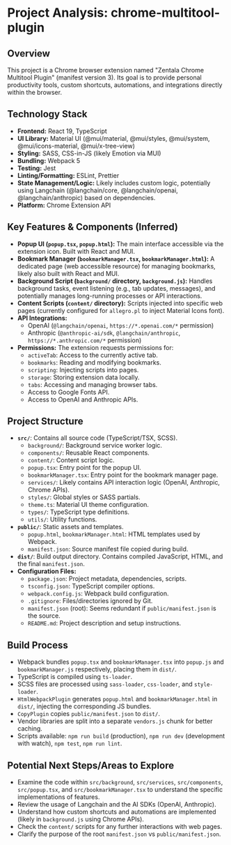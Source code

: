 # Project Analysis: chrome-multitool-plugin

## Overview

This project is a Chrome browser extension named "Zentala Chrome Multitool Plugin" (manifest version 3). Its goal is to provide personal productivity tools, custom shortcuts, automations, and integrations directly within the browser.

## Technology Stack

- **Frontend:** React 19, TypeScript
- **UI Library:** Material UI (@mui/material, @mui/styles, @mui/system, @mui/icons-material, @mui/x-tree-view)
- **Styling:** SASS, CSS-in-JS (likely Emotion via MUI)
- **Bundling:** Webpack 5
- **Testing:** Jest
- **Linting/Formatting:** ESLint, Prettier
- **State Management/Logic:** Likely includes custom logic, potentially using Langchain (@langchain/core, @langchain/openai, @langchain/anthropic) based on dependencies.
- **Platform:** Chrome Extension API

## Key Features & Components (Inferred)

- **Popup UI (`popup.tsx`, `popup.html`):** The main interface accessible via the extension icon. Built with React and MUI.
- **Bookmark Manager (`bookmarkManager.tsx`, `bookmarkManager.html`):** A dedicated page (web accessible resource) for managing bookmarks, likely also built with React and MUI.
- **Background Script (`background/` directory, `background.js`):** Handles background tasks, event listening (e.g., tab updates, messages), and potentially manages long-running processes or API interactions.
- **Content Scripts (`content/` directory):** Scripts injected into specific web pages (currently configured for `allegro.pl` to inject Material Icons font).
- **API Integrations:**
    - OpenAI (`@langchain/openai`, `https://*.openai.com/*` permission)
    - Anthropic (`@anthropic-ai/sdk`, `@langchain/anthropic`, `https://*.anthropic.com/*` permission)
- **Permissions:** The extension requests permissions for:
    - `activeTab`: Access to the currently active tab.
    - `bookmarks`: Reading and modifying bookmarks.
    - `scripting`: Injecting scripts into pages.
    - `storage`: Storing extension data locally.
    - `tabs`: Accessing and managing browser tabs.
    - Access to Google Fonts API.
    - Access to OpenAI and Anthropic APIs.

## Project Structure

- **`src/`**: Contains all source code (TypeScript/TSX, SCSS).
    - `background/`: Background service worker logic.
    - `components/`: Reusable React components.
    - `content/`: Content script logic.
    - `popup.tsx`: Entry point for the popup UI.
    - `bookmarkManager.tsx`: Entry point for the bookmark manager page.
    - `services/`: Likely contains API interaction logic (OpenAI, Anthropic, Chrome APIs).
    - `styles/`: Global styles or SASS partials.
    - `theme.ts`: Material UI theme configuration.
    - `types/`: TypeScript type definitions.
    - `utils/`: Utility functions.
- **`public/`**: Static assets and templates.
    - `popup.html`, `bookmarkManager.html`: HTML templates used by Webpack.
    - `manifest.json`: Source manifest file copied during build.
- **`dist/`**: Build output directory. Contains compiled JavaScript, HTML, and the final `manifest.json`.
- **Configuration Files:**
    - `package.json`: Project metadata, dependencies, scripts.
    - `tsconfig.json`: TypeScript compiler options.
    - `webpack.config.js`: Webpack build configuration.
    - `.gitignore`: Files/directories ignored by Git.
    - `manifest.json` (root): Seems redundant if `public/manifest.json` is the source.
    - `README.md`: Project description and setup instructions.

## Build Process

- Webpack bundles `popup.tsx` and `bookmarkManager.tsx` into `popup.js` and `bookmarkManager.js` respectively, placing them in `dist/`.
- TypeScript is compiled using `ts-loader`.
- SCSS files are processed using `sass-loader`, `css-loader`, and `style-loader`.
- `HtmlWebpackPlugin` generates `popup.html` and `bookmarkManager.html` in `dist/`, injecting the corresponding JS bundles.
- `CopyPlugin` copies `public/manifest.json` to `dist/`.
- Vendor libraries are split into a separate `vendors.js` chunk for better caching.
- Scripts available: `npm run build` (production), `npm run dev` (development with watch), `npm test`, `npm run lint`.

## Potential Next Steps/Areas to Explore

- Examine the code within `src/background`, `src/services`, `src/components`, `src/popup.tsx`, and `src/bookmarkManager.tsx` to understand the specific implementations of features.
- Review the usage of Langchain and the AI SDKs (OpenAI, Anthropic).
- Understand how custom shortcuts and automations are implemented (likely in `background.js` using Chrome APIs).
- Check the `content/` scripts for any further interactions with web pages.
- Clarify the purpose of the root `manifest.json` vs `public/manifest.json`. 